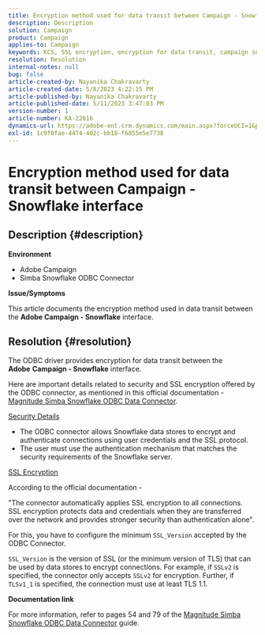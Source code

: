 ```yaml
---
title: Encryption method used for data transit between Campaign - Snowflake interface
description: Description
solution: Campaign
product: Campaign
applies-to: Campaign
keywords: KCS, SSL encryption, encryption for data transit, campaign snowflake interface, ODBC driver
resolution: Resolution
internal-notes: null
bug: false
article-created-by: Nayanika Chakravarty
article-created-date: 5/8/2023 4:22:15 PM
article-published-by: Nayanika Chakravarty
article-published-date: 5/11/2023 3:47:03 PM
version-number: 1
article-number: KA-22016
dynamics-url: https://adobe-ent.crm.dynamics.com/main.aspx?forceUCI=1&pagetype=entityrecord&etn=knowledgearticle&id=779bd679-bced-ed11-8849-6045bd006239
exl-id: 1c9f0fae-4474-402c-bb18-f6855e5e7738
---
```

# Encryption method used for data transit between Campaign - Snowflake interface

## Description {#description}


<b>Environment</b>

- Adobe Campaign
- Simba Snowflake ODBC Connector


<b>Issue/Symptoms</b>

This article documents the encryption method used in data transit between the <b>Adobe Campaign - Snowflake</b> interface.


## Resolution {#resolution}


The ODBC driver provides encryption for data transit between the <b>Adobe</b> <b>Campaign - Snowflake</b> interface.

Here are important details related to security and SSL encryption offered by the ODBC connector, as mentioned in this official documentation - [Magnitude Simba Snowflake ODBC Data Connector](https://docs.posit.co/drivers/1.8.0/pdf/Simba%20Snowflake%20ODBC%20Connector%20Install%20and%20Configuration%20Guide.pdf).

<u>Security Details</u>

- The ODBC connector allows Snowflake data stores to encrypt and authenticate connections using user credentials and the SSL protocol.
- The user must use the authentication mechanism that matches the security requirements of the Snowflake server.


<u>SSL Encryption</u>

According to the official documentation -

"The connector automatically applies SSL encryption to all connections. SSL encryption protects data and credentials when they are transferred over the network and provides stronger security than authentication alone".

For this, you have to configure the minimum `SSL_Version` accepted by the ODBC Connector.

`SSL_Version` is the version of SSL (or the minimum version of TLS) that can be used by data stores to encrypt connections. For example, if `SSLv2` is specified, the connector only accepts `SSLv2` for encryption. Further, if `TLSv1_1` is specified, the connection must use at least TLS 1.1.

<b>Documentation link</b>

For more information, refer to pages 54 and 79 of the [Magnitude Simba Snowflake ODBC Data Connector](https://docs.posit.co/drivers/1.8.0/pdf/Simba%20Snowflake%20ODBC%20Connector%20Install%20and%20Configuration%20Guide.pdf) guide.
